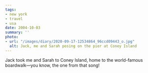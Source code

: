 ```yaml
---
tags:
- new york
- travel
- usa
date: 2004-10-03
summary: ''
photo:
- url: "/images/diary/2020-09-17-12534864_96ccd09443_o.jpg"
  alt: Jack, me and Sarah posing on the pier at Coney Island
---
```

Jack took me and Sarah to Coney Island, home to the world-famous boardwalk—you know, the one from that song!